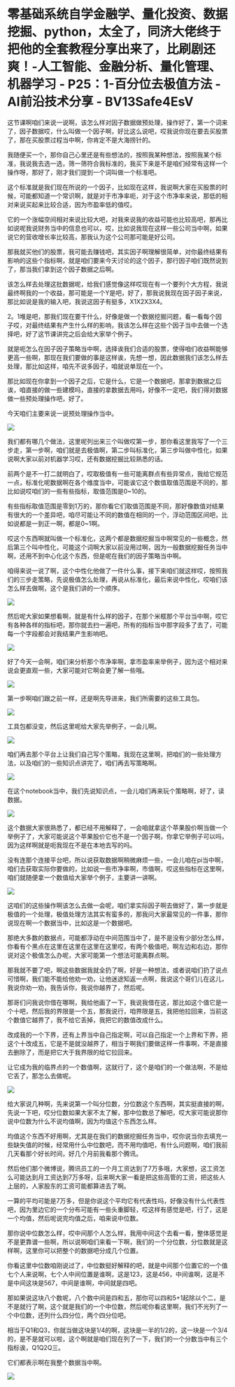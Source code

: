 # 零基础系统自学金融学、量化投资、数据挖掘、python，太全了，同济大佬终于把他的全套教程分享出来了，比刷剧还爽！-人工智能、金融分析、量化管理、机器学习 - P25：1-百分位去极值方法 - AI前沿技术分享 - BV13Safe4EsV

这节课啊咱们来说一说啊，该怎么样对因子数据做预处理，操作好了，第一个词来了，因子数据哎，什么叫做一个因子啊，好比这么说吧，哎我说你现在要去买股票了，那在买股票过程当中啊，你肯定不是大海捞针的。

我随便买一个，那你自己心里还是有些想法的，按照我某种想法，按照我某个标准，我说我去选一选，筛一筛符合我标准的，我买下来是不是咱们经常有这样一个操作呀，那好了，刚才我们提到一个词叫做一个标准吧。

这个标准就是我们现在所说的一个因子，比如现在这样，我说啊大家在买股票的时候，可能都知道一个常识啊，就是对于市净率呃，对于这个市净率来说，那低的相对来说买起来比较合适，因为市盈率低的值哎。

它的一个涨幅空间相对来说比较大吧，对我来说我的收益可能也比较高吧，那再比如说呢我说财务当中的信息也可以，哎，比如说我现在这样一些公司当中啊，如果说它的营收增长率比较高，那我认为这个公司那可能是好公司。

那我就买他们的股票，我可能去赚钱吧，其实因子啊理解很简单，对你最终结果有影响的这些个指标啊，就是咱们要来今天讨论的这个因子，那行因子咱们既然说到了，那当我们拿到这个因子数据之后啊。

该怎么样去处理这批数据呢，给我们感觉像这样哎现在有一个要列个大方程，我说最终啊我的一个收益，那可能是一个Y是吧，好了，那我说我现在因子因子来说，那比如说是我的输入吧，我说这因子有挺多，X1X2X3X4。

2。1堆是吧，那我们现在要干什么，好像是做一个数据挖掘问题，看一看每个因子哎，对最终结果有产生什么样的影响，我该怎么样在这些个因子当中去做一个选择吧，好了这节课讲完之后会给大家举个例子。

就是呃怎么在因子因子策略当中啊，选择诶我们合适的股票，使得咱们收益啊能够更高一些啊，那现在我们要做的事是这样诶，先想一想，因此数据我们该怎么样去处理，那比如这样，咱先不说多因子，咱就说单现在一个。

那比如现在你拿到一个因子之后，它是什么，它是一个数据吧，那拿到数据之后诶，咱直接的做一些建模吗，直接的拿数据去用吗，好像不一定吧，我们得对数据做一些预处理操作吧，好了。

今天咱们主要来说一说预处理操作当中。

![](img/2010a1100d6c32e7f147d71127d14c7b_1.png)

我们都有哪几个做法，这里呢列出来三个叫做哎第一步，那你看这里我写了一个三步走，第一步啊，咱们就是去极值啊，第二步叫标准化，第三步叫做中性化，如果说啊大家以前对机器学习哎，还有数据挖掘比较熟悉的话。

前两个是不一打二就明白了，哎取极值有一些可能离群点有些异常点，我给它规范一点，标准化呢数据啊在各个维度当中，可能诶它这个数值取值范围是不同的，那比如说哎咱们的一些有些指标，取值范围是0~10的。

有些指标取值范围是零到1万的，那你看它们取值范围是不同，那好像数值对结果有很大的一个差异吧，咱尽可能让不同的数值在相同的一个，浮动范围区间吧，比如说都是一到正一啊，都是0~1啊。

哎这个东西啊就叫做一个标准化，这两个都是数据挖掘当中啊常见的一些概念，然后第三个叫中性化，可能这个词啊大家以前没用过啊，因为一般数据挖掘任务当中啊，还用不到中心化这个东西，但是呢在我们的因子策略当中啊。

咱得来说一说了啊，这个中性化他做了一件什么事，接下来咱们就这样哎，按照我们的三步走策略，先说极值怎么处理，再说从标准化，最后来说中性化，哎咱们该怎么样去做啊，这个是我们讲的一个顺序。



![](img/2010a1100d6c32e7f147d71127d14c7b_3.png)

然后呢大家如果想看啊，就是有什么样的因子，在那个米框那个平台当中啊，哎它有各种各样的指标吧，那你就去扫一遍吧，所有的指标当中那字段多了去了，可能每一个字段都会对我结果产生影响吧。



![](img/2010a1100d6c32e7f147d71127d14c7b_5.png)

好了今天一会啊，咱们来分析那个市净率啊，拿市盈率来举例子，因为这个相对来说会更直观一些，大家可能对它啊会更了解一些哦。



![](img/2010a1100d6c32e7f147d71127d14c7b_7.png)

第一步啊咱们跟之前一样，还是啊先导进来，我们所需要的这些工具包。

![](img/2010a1100d6c32e7f147d71127d14c7b_9.png)

工具包都没变，然后这里呢给大家先举例子，一会儿啊。

![](img/2010a1100d6c32e7f147d71127d14c7b_11.png)

咱们再去那个平台上让我们自己写个策略，我现在这里啊，把咱们的一些处理方法，以及咱们的一些知识点讲完了，咱们再去写策略啊。



![](img/2010a1100d6c32e7f147d71127d14c7b_13.png)

在这个notebook当中，我们先说知识点，一会儿咱们再来玩个策略啊，好了，读数据。

![](img/2010a1100d6c32e7f147d71127d14c7b_15.png)

这个数据大家很熟悉了，都已经不用解释了，一会咱就拿这个苹果股价啊当做一个举例子了，大家可能说这个苹果股价它也不是一个因子啊，你拿它举例子可以吗，因为这样啊就是呃我现在不是在本地去写的吗。

没有连那个连接平台吧，所以说获取数据啊稍微麻烦一些，一会儿咱在pi当中啊，咱们去获取实际你要做的，比如说一些市净率啊，市值啊，哎这些指标在这里啊，咱们就随便拿一个数值给大家举个例子，主要讲一讲啊。



![](img/2010a1100d6c32e7f147d71127d14c7b_17.png)

这咱们的这些操作啊该怎么去做一会呢，咱们拿实际因子啊去做好了，第一步就是极值的一个处理，极值处理方法其实有蛮多的，那我问大家最常见的一件事，那你说现在啊一个数据当中，比如这是一个数据吧。

那绝大多数的数据点，可能都浮动在中间范围当中了，是不是没有少部分怎么样，你看有个黑点在这里在这里在这里在这里哎，有两个极值吧，啊左边和右边，那你说对这个极值怎么办呢，大家可能第一个想法可能离群点啊。

那我就不要了吧，啊这些数据我就全扔了啊，好是一种想法，或者说咱们扔了说点可惜啊，我们能不能给他劝一劝，让他迷途知返一点啊，我说这个哥们儿在这儿，我说你劝一劝，我告诉你，我说你越界了，然后呢。

那哥们问我说你借在哪啊，我给他画了一下，我说我借在这，那比如这个值它是一个十吧，然后我的界限是一个五，那我说行，咱界限是五，我把他拉回来，当前这个数值它越界了，我不给它丢掉，我把它的数值改成什么。

改成我的一个下界，还有上界当中自己指定啊，可以自己指定一个上界和下界，把这个十改成五，它是不是就没越界了，相当于啊我们要做这样一件事啊，不是直接去删除了，而是把它大于我界限的给它拉回来。

让它成为我的临界点的一个数值啊，这就行了，这个是咱们的一个做法啊，不是给它丢了，那怎么去做呢。

![](img/2010a1100d6c32e7f147d71127d14c7b_19.png)

给大家说几种啊，先来说第一个叫分位数，分位数这个东西啊，其实挺直接的啊，先说一下吧，哎分位数如果大家不太了解，那中位数总了解吧，哎大家可能说那你说中位数为什么不说均值啊，因为均值这个东西怎么样。

均值这个东西不好用啊，尤其是在我们的数据挖掘任务当中，哎你说当你去填充一些缺失值的时候，经常用什么中位数吧，而不用均值吧，有什么问题啊，咱们我前几天看那个好长时间，好几个月前我看那个腾讯。

然后他们那个微博说，腾讯员工的一个月工资达到了7万多哦，大家想，这工资怎么可能达到月工资达到7万多呀，后来啊大家一看是把这些高管的工资，把这些人上层的，人家股东的工资可能都算进去了啊。

一算的平均可能是7万多，但是你说这个平均它有代表性吗，好像没有什么代表性吧，因为里边它的一个分布可能有一些头重脚轻，哎这样有感觉是吧，行了，这是一个均值，然后呢说完均值之后，咱来说中位数。

那你说中位数怎么样，哎中间那个人怎么样，我用中间这个去看一看，整体感觉是不是更靠谱一些啊，所以说啊咱们来看一下啊，我们的一个分位数，分位数就是这样啊，这里你可以把整个的数据吧分成几个位置。

你看这里中位数咱刚说过了，中位数挺好解释的吧，就是中间那个位置它的一个值七个人来说啊，七个人中间位置是谁啊，这是123，这是456，中间谁啊，这是不是中间这块是567，中间是谁啊，中间就是四吧。

那如果说这块八个数呢，八个数中间是四和五，那你可以四和5+1起除以个二，是不是就行了啊，这个就是我们的一个中位数，然后呢你看这里啊，我们不光列了一个中位数，还列什么四分位，两个四分位吧。

相当于Q1和Q3，你就当做这块是1/4的啊，这块是一半的1/2的，这一块是一个3/4的，是不是就可以啦，这个啊就是咱们现在列了一下，我们的一个分数当中有三个指标诶，Q1Q2Q三。

它们都表示啊在我整个数据当中啊。

![](img/2010a1100d6c32e7f147d71127d14c7b_21.png)